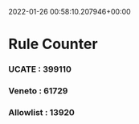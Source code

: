 2022-01-26 00:58:10.207946+00:00
# Rule Counter 
 ### UCATE : 399110

 ### Veneto : 61729

 ### Allowlist : 13920